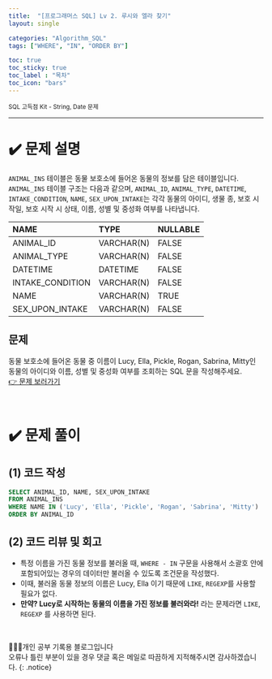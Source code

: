 ```yaml
---
title:  "[프로그래머스 SQL] Lv 2. 루시와 엘라 찾기"
layout: single

categories: "Algorithm_SQL"
tags: ["WHERE", "IN", "ORDER BY"]

toc: true
toc_sticky: true
toc_label : "목차"
toc_icon: "bars"
---
```


<small>SQL 고득점 Kit - String, Date 문제</small>

***

# <span class="half_HL">✔️ 문제 설명</span>
```ANIMAL_INS``` 테이블은 동물 보호소에 들어온 동물의 정보를 담은 테이블입니다. ```ANIMAL_INS``` 테이블 구조는 다음과 같으며, ```ANIMAL_ID```, ```ANIMAL_TYPE```, ```DATETIME```, ```INTAKE_CONDITION```, ```NAME```, ```SEX_UPON_INTAKE```는 각각 동물의 아이디, 생물 종, 보호 시작일, 보호 시작 시 상태, 이름, 성별 및 중성화 여부를 나타냅니다.

|NAME|	TYPE|	NULLABLE|
|:---|:-----|:----------|
|ANIMAL_ID|	VARCHAR(N)|	FALSE|
|ANIMAL_TYPE|	VARCHAR(N)|	FALSE|
|DATETIME|	DATETIME|	FALSE|
|INTAKE_CONDITION|	VARCHAR(N)|	FALSE|
|NAME|	VARCHAR(N)|	TRUE|
|SEX_UPON_INTAKE|	VARCHAR(N)|	FALSE|

## 문제
동물 보호소에 들어온 동물 중 이름이 Lucy, Ella, Pickle, Rogan, Sabrina, Mitty인 동물의 아이디와 이름, 성별 및 중성화 여부를 조회하는 SQL 문을 작성해주세요.
<br>[👉 문제 보러가기](https://school.programmers.co.kr/learn/courses/30/lessons/59046)

<br>

# <span class="half_HL">✔️ 문제 풀이</span>
## (1) 코드 작성
```sql
SELECT ANIMAL_ID, NAME, SEX_UPON_INTAKE
FROM ANIMAL_INS
WHERE NAME IN ('Lucy', 'Ella', 'Pickle', 'Rogan', 'Sabrina', 'Mitty')
ORDER BY ANIMAL_ID
```

## (2) 코드 리뷰 및 회고
- 특정 이름을 가진 동물 정보를 불러올 때, ```WHERE - IN``` 구문을 사용해서 소괄호 안에 포함되어있는 경우의 데이터만 불러올 수 있도록 조건문을 작성했다.
- 이때, 불러올 동물 정보의 이름은 Lucy, Ella 이기 때문에 ```LIKE```, ```REGEXP```를 사용할 필요가 없다.
- **만약? Lucy로 시작하는 동물의 이름을 가진 정보를 불러와라!** 라는 문제라면 ```LIKE```, ```REGEXP``` 를 사용하면 된다.

<br>

👩🏻‍💻개인 공부 기록용 블로그입니다
<br>오류나 틀린 부분이 있을 경우 댓글 혹은 메일로 따끔하게 지적해주시면 감사하겠습니다.
{: .notice}
